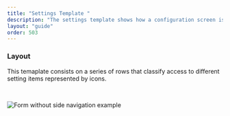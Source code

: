 ```yaml
---
title: "Settings Template "
description: "The settings template shows how a configuration screen is displayed using Lexicon patterns"
layout: "guide"
order: 503
---
```


### Layout

This temaplate consists on a series of rows that classify access to different setting items represented by icons.

<br/>

![Form without side navigation example](/images/lexicon/SystemSettings.jpg)